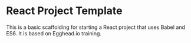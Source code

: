 # React Project Template

This is a basic scaffolding for starting a React project that uses Babel and ES6. It is based on Egghead.io training.
